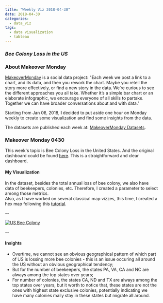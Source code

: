 ```yaml
---
title: "Weekly Viz 2018-04-30"
date: 2018-04-30
categories:
  - data_viz
tags:
  - data visualization
  - tableau
---
```


### *Bee Colony Loss in the US*


### About Makeover Monday

[MakeoverMonday](http://www.makeovermonday.co.uk/) is a social data project:
"Each week we post a link to a chart, and its data, and then you rework the chart.
Maybe you retell the story more effectively, or find a new story in the data.
We’re curious to see the different approaches you all take. Whether it’s a simple bar chart or an elaborate infographic, we encourage everyone of all skills to partake.
Together we can have broader conversations about and with data."

Starting from Jan 08, 2018, I decided to put aside one hour on Monday weekly to create some visualization and find some insights from the data.

The datasets are published each week at: [MakeoverMonday Datasets](http://www.makeovermonday.co.uk/data/).

### Makeover Monday 0430

This week's topic is Bee Colony Loss in the United States. And the original dashboard could be found [here](https://bip2.beeinformed.org/loss-map/).
This is a straightforward and clear dashboard.  


#### My Visualization

In the dataset, besides the total annual loss of bee colony, we also have data of beekeepers, colonies, etc. Therefore, I created a parameter to select among those metrics.  
Also, as I have worked on several classical map vizzes, this time, I created a hex map following this [tutorial](http://www.sirvizalot.com/2015/11/hex-tile-maps-in-tableau.html).  


--  
<div class='tableauPlaceholder' id='viz1525137384543' style='position: relative'>
<noscript><a href='#'>
  <img alt='US Bee Colony ' src='https:&#47;&#47;public.tableau.com&#47;static&#47;images&#47;Ma&#47;MakeOverMonday0430&#47;USBeeColony&#47;1_rss.png' style='border: none' />
</a></noscript>
<object class='tableauViz'  style='display:none;'>
  <param name='host_url' value='https%3A%2F%2Fpublic.tableau.com%2F' />
  <param name='embed_code_version' value='3' />
  <param name='site_root' value='' />
  <param name='name' value='MakeOverMonday0430&#47;USBeeColony' />
  <param name='tabs' value='no' />
  <param name='toolbar' value='yes' />
  <param name='static_image' value='https:&#47;&#47;public.tableau.com&#47;static&#47;images&#47;Ma&#47;MakeOverMonday0430&#47;USBeeColony&#47;1.png' />
  <param name='animate_transition' value='yes' />
  <param name='display_static_image' value='yes' />
  <param name='display_spinner' value='yes' />
  <param name='display_overlay' value='yes' />
  <param name='display_count' value='yes' />
</object></div>                
<script type='text/javascript'>          
  var divElement = document.getElementById('viz1525137384543');
  var vizElement = divElement.getElementsByTagName('object')[0];               
  vizElement.style.width='800px';vizElement.style.height='827px';                
  var scriptElement = document.createElement('script');                
  scriptElement.src = 'https://public.tableau.com/javascripts/api/viz_v1.js';    
  vizElement.parentNode.insertBefore(scriptElement, vizElement);           
</script>  

--  

#### Insights
* Overtime, we cannot see an obvious geographical pattern of which part of US is lossing more bee colonies - this is an issue occuring all around the US without an obvious geographical tendency;   
* But for the number of beekeepers, the states PA, VA, CA and NC are always among the top states over years;  
* For number of colonies, the states CA, ND and TX are always among the top states over years, but it worth to notice that, these states are not the ones with highest state exclusive colonies, potentially indicating we have many colonies maily stay in these states but migrate all around.  

